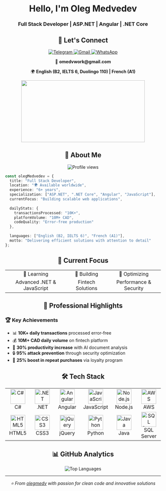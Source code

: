 <h1 align="center">Hello, I'm Oleg Medvedev</h1>
<h3 align="center">Full Stack Developer | ASP.NET | Angular | .NET Core</h3>

<h2 align="center">🤝 Let's Connect</h2>

<div align="center">
  <a href="https://t.me/medvedev_oleg765" target="_blank">
    <img src="https://img.shields.io/badge/Telegram-2CA5E0?style=for-the-badge&logo=telegram&logoColor=white" alt="Telegram" />
  </a>
  <a href="mailto:omedvwork@gmail.com">
    <img src="https://img.shields.io/badge/Gmail-D14836?style=for-the-badge&logo=gmail&logoColor=white" alt="Gmail" />
  </a>
  <a href="https://wa.me/17789922682" target="_blank">
    <img src="https://img.shields.io/badge/WhatsApp-25D366?style=for-the-badge&logo=whatsapp&logoColor=white" alt="WhatsApp" />
  </a>
</div>

<div align="center">
  <p>📧 <strong>omedvwork@gmail.com</strong></p>
  <p>🌍 <strong>English (B2, IELTS 6, Duolingo 110) | French (A1)</strong></p>
</div>

<div align="center">
  <img src="https://github.com/olegmedv/olegmedv/blob/main/icons/developer-gif.gif" width="400" height="200" />
</div>

<h2 align="center">🚀 About Me</h2>

<p align="center">
  <img src="https://komarev.com/ghpvc/?username=olegmedv&label=Profile%20views&color=0e75b6&style=flat" alt="Profile views" />
</p>

```typescript
const olegMedvedev = {
  title: "Full Stack Developer",
  location: "🌍 Available worldwide",
  experience: "6+ years",
  specialization: ["ASP.NET", ".NET Core", "Angular", "JavaScript"],
  currentFocus: "Building scalable web applications",
  
  dailyStats: {
    transactionsProcessed: "10K+",
    platformVolume: "10M+ CAD",
    codeQuality: "Error-free production"
  },
  
  languages: ["English (B2, IELTS 6)", "French (A1)"],
  motto: "Delivering efficient solutions with attention to detail"
};
```

<h2 align="center">🎯 Current Focus</h2>

<div align="center">
  <table>
    <tr>
      <td align="center">🌱 Learning</td>
      <td align="center">💼 Building</td>
      <td align="center">🔧 Optimizing</td>
    </tr>
    <tr>
      <td align="center">Advanced .NET & JavaScript</td>
      <td align="center">Fintech Solutions</td>
      <td align="center">Performance & Security</td>
    </tr>
  </table>
</div>

<h2 align="center">💼 Professional Highlights</h2>


### 🏆 Key Achievements
- 📊 **10K+ daily transactions** processed error-free
- 💰 **10M+ CAD daily volume** on fintech platform
- 🚀 **30% productivity increase** with AI document analysis
- 🔒 **95% attack prevention** through security optimization
- 📱 **25% boost in repeat purchases** via loyalty program

<h2 align="center">🛠️ Tech Stack</h2>

<div align="center">
  <table>
    <tr>
      <td align="center" width="96">
        <img src="https://skillicons.dev/icons?i=cs" width="48" height="48" alt="C#" />
        <br>C#
      </td>
      <td align="center" width="96">
        <img src="https://skillicons.dev/icons?i=dotnet" width="48" height="48" alt=".NET" />
        <br>.NET
      </td>
      <td align="center" width="96">
        <img src="https://skillicons.dev/icons?i=angular" width="48" height="48" alt="Angular" />
        <br>Angular
      </td>
      <td align="center" width="96">
        <img src="https://skillicons.dev/icons?i=js" width="48" height="48" alt="JavaScript" />
        <br>JavaScript
      </td>
      <td align="center" width="96">
        <img src="https://skillicons.dev/icons?i=nodejs" width="48" height="48" alt="Node.js" />
        <br>Node.js
      </td>
      <td align="center" width="96">
        <img src="https://skillicons.dev/icons?i=aws" width="48" height="48" alt="AWS" />
        <br>AWS
      </td>
    </tr>
    <tr>
      <td align="center" width="96">
        <img src="https://skillicons.dev/icons?i=html" width="48" height="48" alt="HTML5" />
        <br>HTML5
      </td>
      <td align="center" width="96">
        <img src="https://skillicons.dev/icons?i=css" width="48" height="48" alt="CSS3" />
        <br>CSS3
      </td>
      <td align="center" width="96">
        <img src="https://skillicons.dev/icons?i=jquery" width="48" height="48" alt="jQuery" />
        <br>jQuery
      </td>
      <td align="center" width="96">
        <img src="https://skillicons.dev/icons?i=py" width="48" height="48" alt="Python" />
        <br>Python
      </td>
      <td align="center" width="96">
        <img src="https://skillicons.dev/icons?i=java" width="48" height="48" alt="Java" />
        <br>Java
      </td>
      <td align="center" width="96">
        <img src="https://skillicons.dev/icons?i=mysql" width="48" height="48" alt="SQL Server" />
        <br>SQL Server
      </td>
    </tr>
  </table>
</div>

<h2 align="center">📊 GitHub Analytics</h2>

<div align="center">
  <img src="https://github-readme-stats.vercel.app/api/top-langs/?username=olegmedv&layout=compact&theme=tokyonight&hide_border=true" alt="Top Languages" />
</div>

---

<div align="center">
  <i>⭐ From <a href="https://github.com/olegmedv">olegmedv</a> with passion for clean code and innovative solutions</i>
</div>
